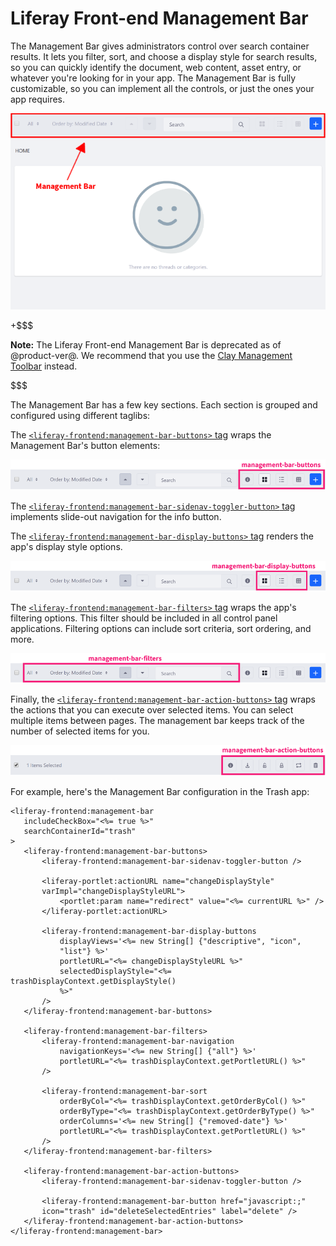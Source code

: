# Liferay Front-end Management Bar [](id=liferay-frontend-management-bar)

The Management Bar gives administrators control over search container results.
It lets you filter, sort, and choose a display style for search results, so you
can quickly identify the document, web content, asset entry, or whatever you're
looking for in your app. The Management Bar is fully customizable, so you can
implement all the controls, or just the ones your app requires. 

![Figure 1: The Management Bar lets the user customize how the app displays content.](../../../../images/liferay-frontend-taglib-management-bar-message-boards.png)

+$$$

**Note:** The Liferay Front-end Management Bar is deprecated as of @product-ver@. 
We recommend that you use the 
[Clay Management Toolbar](/develop/tutorials/-/knowledge_base/7-1/clay-management-toolbar) 
instead.

$$$

The Management Bar has a few key sections. Each section is grouped and
configured using different taglibs:

The 
[`<liferay-frontend:management-bar-buttons>` tag](@app-ref@/foundation/latest/taglibdocs/liferay-frontend/management-bar-buttons.html) 
wraps the Management Bar's button elements:

![Figure 2: The `management-bar-buttons` tag contains the Management Bar's main buttons.](../../../../images/liferay-frontend-taglib-management-bar-buttons.png)

The 
[`<liferay-frontend:management-bar-sidenav-toggler-button>` tag](@app-ref@/foundation/latest/taglibdocs/liferay-frontend/management-bar-sidenav-toggler-button.html) 
implements slide-out navigation for the info button.

The 
[`<liferay-frontend:management-bar-display-buttons>` tag](@app-ref@/foundation/latest/taglibdocs/liferay-frontend/management-bar-display-buttons.html) 
renders the app's display style options.

![Figure 3: The `management-bar-display-buttons` tag contains the content's display options.](../../../../images/liferay-frontend-taglib-management-bar-display-buttons.png)

The 
[`<liferay-frontend:management-bar-filters>` tag](@app-ref@/foundation/latest/taglibdocs/liferay-frontend/management-bar-filters.html) 
wraps the app's filtering options. This filter should be included in all control 
panel applications. Filtering options can include sort criteria, sort ordering, 
and more.

![Figure 4: The `management-bar-filters` tag contains the content filtering options.](../../../../images/liferay-frontend-taglib-management-bar-filters.png)

Finally, the 
[`<liferay-frontend:management-bar-action-buttons>` tag](@app-ref@/foundation/latest/taglibdocs/liferay-frontend/management-bar-action-buttons.html) 
wraps the actions that you can execute over selected items. You can select 
multiple items between pages. The management bar keeps track of the number of 
selected items for you.

![Figure 5: The management bar keeps track of the items selected and displays the actions to execute on them.](../../../../images/liferay-frontend-taglib-management-bar-action-buttons.png)

For example, here's the Management Bar configuration in the Trash app:

    <liferay-frontend:management-bar
       includeCheckBox="<%= true %>"
       searchContainerId="trash"
    >
       <liferay-frontend:management-bar-buttons>
           <liferay-frontend:management-bar-sidenav-toggler-button />

           <liferay-portlet:actionURL name="changeDisplayStyle"
           varImpl="changeDisplayStyleURL">
               <portlet:param name="redirect" value="<%= currentURL %>" />
           </liferay-portlet:actionURL>

           <liferay-frontend:management-bar-display-buttons
               displayViews='<%= new String[] {"descriptive", "icon",
               "list"} %>'
               portletURL="<%= changeDisplayStyleURL %>"
               selectedDisplayStyle="<%= trashDisplayContext.getDisplayStyle()
               %>"
           />
       </liferay-frontend:management-bar-buttons>

       <liferay-frontend:management-bar-filters>
           <liferay-frontend:management-bar-navigation
               navigationKeys='<%= new String[] {"all"} %>'
               portletURL="<%= trashDisplayContext.getPortletURL() %>"
           />

           <liferay-frontend:management-bar-sort
               orderByCol="<%= trashDisplayContext.getOrderByCol() %>"
               orderByType="<%= trashDisplayContext.getOrderByType() %>"
               orderColumns='<%= new String[] {"removed-date"} %>'
               portletURL="<%= trashDisplayContext.getPortletURL() %>"
           />
       </liferay-frontend:management-bar-filters>

       <liferay-frontend:management-bar-action-buttons>
           <liferay-frontend:management-bar-sidenav-toggler-button />

           <liferay-frontend:management-bar-button href="javascript:;"
           icon="trash" id="deleteSelectedEntries" label="delete" />
       </liferay-frontend:management-bar-action-buttons>
    </liferay-frontend:management-bar>

